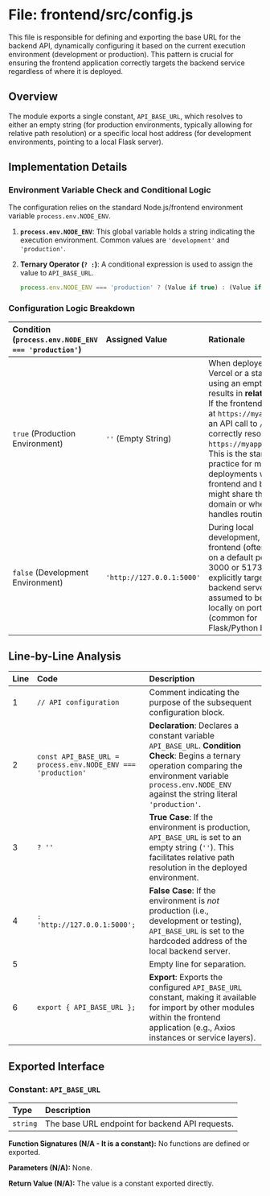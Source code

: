 # File: frontend/src/config.js

This file is responsible for defining and exporting the base URL for the backend API, dynamically configuring it based on the current execution environment (development or production). This pattern is crucial for ensuring the frontend application correctly targets the backend service regardless of where it is deployed.

## Overview

The module exports a single constant, `API_BASE_URL`, which resolves to either an empty string (for production environments, typically allowing for relative path resolution) or a specific local host address (for development environments, pointing to a local Flask server).

## Implementation Details

### Environment Variable Check and Conditional Logic

The configuration relies on the standard Node.js/frontend environment variable `process.env.NODE_ENV`.

1.  **`process.env.NODE_ENV`**: This global variable holds a string indicating the execution environment. Common values are `'development'` and `'production'`.
2.  **Ternary Operator (`? :`)**: A conditional expression is used to assign the value to `API_BASE_URL`.

    ```javascript
    process.env.NODE_ENV === 'production' ? (Value if true) : (Value if false)
    ```

### Configuration Logic Breakdown

| Condition (`process.env.NODE_ENV === 'production'`) | Assigned Value | Rationale |
| :--- | :--- | :--- |
| `true` (Production Environment) | `''` (Empty String) | When deployed (e.g., on Vercel or a static host), using an empty string results in **relative URLs**. If the frontend is hosted at `https://myapp.com/`, an API call to `/users` will correctly resolve to `https://myapp.com/users`. This is the standard practice for modern deployments where the frontend and backend might share the same domain or where a proxy handles routing. |
| `false` (Development Environment) | `'http://127.0.0.1:5000'` | During local development, the frontend (often running on a default port like 3000 or 5173) needs to explicitly target the backend server, which is assumed to be running locally on port 5000 (common for Flask/Python backends). |

## Line-by-Line Analysis

| Line | Code | Description |
| :--- | :--- | :--- |
| 1 | `// API configuration` | Comment indicating the purpose of the subsequent configuration block. |
| 2 | `const API_BASE_URL = process.env.NODE_ENV === 'production'` | **Declaration**: Declares a constant variable `API_BASE_URL`. **Condition Check**: Begins a ternary operation comparing the environment variable `process.env.NODE_ENV` against the string literal `'production'`. |
| 3 | `? ''` | **True Case**: If the environment is production, `API_BASE_URL` is set to an empty string (`''`). This facilitates relative path resolution in the deployed environment. |
| 4 | `: 'http://127.0.0.1:5000';` | **False Case**: If the environment is *not* production (i.e., development or testing), `API_BASE_URL` is set to the hardcoded address of the local backend server. |
| 5 | | Empty line for separation. |
| 6 | `export { API_BASE_URL };` | **Export**: Exports the configured `API_BASE_URL` constant, making it available for import by other modules within the frontend application (e.g., Axios instances or service layers). |

## Exported Interface

### Constant: `API_BASE_URL`

| Type | Description |
| :--- | :--- |
| `string` | The base URL endpoint for backend API requests. |

**Function Signatures (N/A - It is a constant):**
No functions are defined or exported.

**Parameters (N/A):**
None.

**Return Value (N/A):**
The value is a constant exported directly.